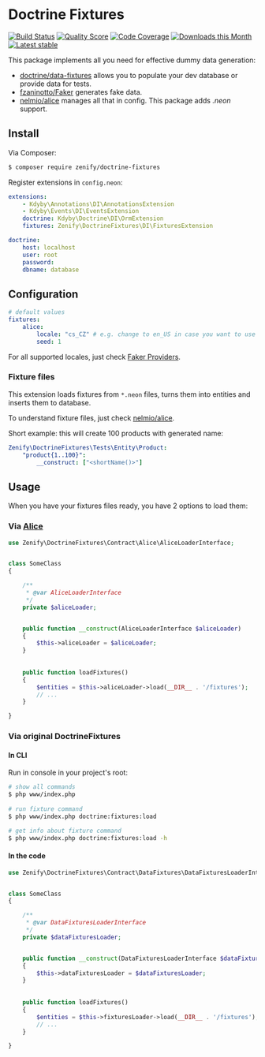 # Doctrine Fixtures

[![Build Status](https://img.shields.io/travis/Zenify/DoctrineFixtures.svg?style=flat-square)](https://travis-ci.org/Zenify/DoctrineFixtures)
[![Quality Score](https://img.shields.io/scrutinizer/g/Zenify/DoctrineFixtures.svg?style=flat-square)](https://scrutinizer-ci.com/g/Zenify/DoctrineFixtures)
[![Code Coverage](https://img.shields.io/scrutinizer/coverage/g/Zenify/DoctrineFixtures.svg?style=flat-square)](https://scrutinizer-ci.com/g/Zenify/DoctrineFixtures)
[![Downloads this Month](https://img.shields.io/packagist/dm/zenify/doctrine-fixtures.svg?style=flat-square)](https://packagist.org/packages/zenify/doctrine-fixtures)
[![Latest stable](https://img.shields.io/packagist/v/zenify/doctrine-fixtures.svg?style=flat-square)](https://packagist.org/packages/zenify/doctrine-fixtures)


This package implements all you need for effective dummy data generation:

- [doctrine/data-fixtures](https://github.com/doctrine/data-fixtures) allows you to populate your dev database or provide data for tests.
- [fzaninotto/Faker](https://github.com/fzaninotto/Faker) generates fake data.
- [nelmio/alice](https://github.com/nelmio/alice) manages all that in config. This package adds *.neon* support.


## Install

Via Composer:

```sh
$ composer require zenify/doctrine-fixtures
```

Register extensions in `config.neon`:

```yaml
extensions:
	- Kdyby\Annotations\DI\AnnotationsExtension
	- Kdyby\Events\DI\EventsExtension
	doctrine: Kdyby\Doctrine\DI\OrmExtension
	fixtures: Zenify\DoctrineFixtures\DI\FixturesExtension

doctrine:
	host: localhost
	user: root
	password: 
	dbname: database
```


## Configuration

```yaml
# default values
fixtures:
	alice:
		locale: "cs_CZ" # e.g. change to en_US in case you want to use English
		seed: 1
```

For all supported locales, just check [Faker Providers](https://github.com/fzaninotto/Faker/tree/master/src/Faker/Provider).


### Fixture files 

This extension loads fixtures from `*.neon` files, turns them into entities and inserts them to database.

To understand fixture files, just check [nelmio/alice](https://github.com/nelmio/alice).

Short example: this will create 100 products with generated name:

```yaml
Zenify\DoctrineFixtures\Tests\Entity\Product:
	"product{1..100}":
		__construct: ["<shortName()>"]
```


## Usage

When you have your fixtures files ready, you have 2 options to load them:


### Via [Alice](https://github.com/nelmio/alice)


```php
use Zenify\DoctrineFixtures\Contract\Alice\AliceLoaderInterface;


class SomeClass
{

	/**
	 * @var AliceLoaderInterface
	 */
	private $aliceLoader;


	public function __construct(AliceLoaderInterface $aliceLoader)
	{
		$this->aliceLoader = $aliceLoader;
	}
	
	
	public function loadFixtures()
	{
		$entities = $this->aliceLoader->load(__DIR__ . '/fixtures');
		// ...
	}

}
```




### Via original DoctrineFixtures

#### In CLI

Run in console in your project's root:

```sh
# show all commands
$ php www/index.php
 
# run fixture command 
$ php www/index.php doctrine:fixtures:load 

# get info about fixture command 
$ php www/index.php doctrine:fixtures:load -h 
```

#### In the code 

```php
use Zenify\DoctrineFixtures\Contract\DataFixtures\DataFixturesLoaderInterface;


class SomeClass
{

	/**
	 * @var DataFixturesLoaderInterface
	 */
	private $dataFixturesLoader;


	public function __construct(DataFixturesLoaderInterface $dataFixturesLoader)
	{
		$this->dataFixturesLoader = $dataFixturesLoader;
	}
	
	
	public function loadFixtures()
	{
		$entities = $this->fixturesLoader->load(__DIR__ . '/fixtures');
		// ...
	}

}
```
